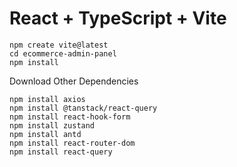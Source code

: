 # React + TypeScript + Vite

```
npm create vite@latest
cd ecommerce-admin-panel
npm install
```

Download Other Dependencies 

```
npm install axios
npm install @tanstack/react-query
npm install react-hook-form
npm install zustand
npm install antd
npm install react-router-dom
npm install react-query
```

